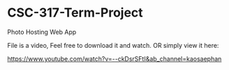 # CSC-317-Term-Project
Photo Hosting Web App

File is a video, Feel free to download it and watch. 
OR simply view it here: 

https://www.youtube.com/watch?v=--ckDsrSFtI&ab_channel=kaosaephan
